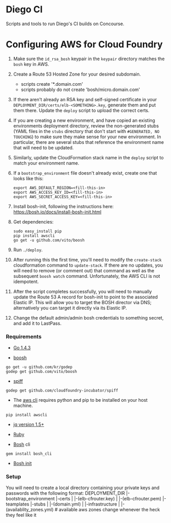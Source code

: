 # Diego CI

Scripts and tools to run Diego's CI builds on Concourse.

# Configuring AWS for Cloud Foundry

1. Make sure the `id_rsa_bosh` keypair in the `keypair` directory matches the `bosh` key in AWS.
1. Create a Route 53 Hosted Zone for your desired subdomain.
      * scripts create '*.domain.com'
      * scripts probably do not create 'bosh/micro.domain.com'
1. If there aren't already an RSA key and self-signed certificate in your `DEPLOYMENT_DIR/certs/elb-<SOMETHING>.key`, generate them and put them there.  Update the `deploy` script to upload the correct certs.
1. If you are creating a new environment, and have copied an existing environments deployment directory, review the non-generated stubs (YAML files in the `stubs` directory that don't start with `#GENERATED, NO TOUCHING`) to make sure they make sense for your new environment.  In particular, there are several stubs that reference the environment name that will need to be updated.
1. Similarly, update the CloudFormation stack name in the `deploy` script to match your environment name.
1. If a `bootstrap_environment` file doesn't already exist, create one that looks like this:

   ```
   export AWS_DEFAULT_REGION=<fill-this-in>
   export AWS_ACCESS_KEY_ID=<fill-this-in>
   export AWS_SECRET_ACCESS_KEY=<fill-this-in>
   ```

1. Install bosh-init, following the instructions here: <https://bosh.io/docs/install-bosh-init.html>
1. Get dependencies:

   ```
   sudo easy_install pip
   pip install awscli
   go get -u github.com/vito/boosh
   ```
1. Run `./deploy`.
1. After running this the first time, you'll need to modify the `create-stack` cloudformation command to `update-stack`.  If there are no updates, you will need to remove (or comment out) that command as well as the subsequent `boosh watch` command.  Unfortunately, the AWS CLI is not idempotent.
1. After the script completes successfully, you will need to manually update the Route 53 A record for bosh-init to point to the associated Elastic IP.  This will allow you to target the BOSH director via DNS; alternatively you can target it directly via its Elastic IP.
1. Change the default admin/admin bosh credentials to something secret, and add it to LastPass.

### Requirements

* [Go 1.4.3](https://golang.org/dl/)

* [boosh](https://github.com/vito/boosh)
```
go get -u github.com/kr/godep
godep get github.com/vito/boosh
```

* [spiff](https://github.com/cloudfoundry-incubator/spiff)
```
godep get github.com/cloudfoundry-incubator/spiff
```

* The [aws cli](https://aws.amazon.com/cli/) requires python and pip to be installed
on your host machine.
```
pip install awscli
```

* [jq version 1.5+](https://stedolan.github.io/jq/)




* [Ruby](https://www.ruby-lang.org/en/documentation/installation/) 

* [Bosh](http://bosh.io/) cli 
```
gem install bosh_cli
```

* [Bosh init](https://bosh.io/docs/install-bosh-init.html)

### Setup

You will need to create a local directory containing your private keys and passwords with the following format:
DEPLOYMENT_DIR
|-bootstrap_environment
|-certs
| |-(elb-cfrouter.key)
| |-(elb-cfrouter.pem)
|-teamplates
|-stubs
| |-(domain.yml)
| |-infrastructure
|   |-(availablity_zones.yml)  # available aws zones change whenever the heck they feel like it
